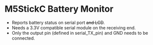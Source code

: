 # M5StickC Battery Monitor

- Reports battery status on serial port ~~and LCD~~.
- Needs a 3.3V compatible serial module on the receiving end.
- Only the output pin (defined in serial_TX_pin) and GND needs to be connected.
